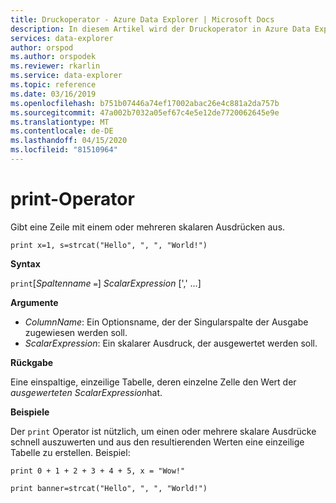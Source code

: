 ```yaml
---
title: Druckoperator - Azure Data Explorer | Microsoft Docs
description: In diesem Artikel wird der Druckoperator in Azure Data Explorer beschrieben.
services: data-explorer
author: orspod
ms.author: orspodek
ms.reviewer: rkarlin
ms.service: data-explorer
ms.topic: reference
ms.date: 03/16/2019
ms.openlocfilehash: b751b07446a74ef17002abac26e4c881a2da757b
ms.sourcegitcommit: 47a002b7032a05ef67c4e5e12de7720062645e9e
ms.translationtype: MT
ms.contentlocale: de-DE
ms.lasthandoff: 04/15/2020
ms.locfileid: "81510964"
---
```

# <a name="print-operator"></a>print-Operator

Gibt eine Zeile mit einem oder mehreren skalaren Ausdrücken aus.

```kusto
print x=1, s=strcat("Hello", ", ", "World!")
```

**Syntax**

`print`[*Spaltenname* `=`] *ScalarExpression* [',' ...]

**Argumente**

* *ColumnName*: Ein Optionsname, der der Singularspalte der Ausgabe zugewiesen werden soll.
* *ScalarExpression*: Ein skalarer Ausdruck, der ausgewertet werden soll.

**Rückgabe**

Eine einspaltige, einzeilige Tabelle, deren einzelne Zelle den Wert der *ausgewerteten ScalarExpression*hat.

**Beispiele**

Der `print` Operator ist nützlich, um einen oder mehrere skalare Ausdrücke schnell auszuwerten und aus den resultierenden Werten eine einzeilige Tabelle zu erstellen.
Beispiel:

```kusto
print 0 + 1 + 2 + 3 + 4 + 5, x = "Wow!"
```

```kusto
print banner=strcat("Hello", ", ", "World!")
```